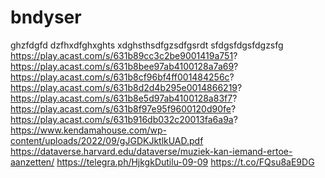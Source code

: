# bndyser
ghzfdgfd
dzfhxdfghxghts xdghsthsdfgzsdfgsrdt sfdgsfdgsfdgzsfg
https://play.acast.com/s/631b89cc3c2be9001419a751?
https://play.acast.com/s/631b8bee97ab4100128a7a69?
https://play.acast.com/s/631b8cf96bf4ff001484256c?
https://play.acast.com/s/631b8d2d4b295e0014866219?
https://play.acast.com/s/631b8e5d97ab4100128a83f7?
https://play.acast.com/s/631b8f97e95f9600120d90fe?
https://play.acast.com/s/631b916db032c20013fa6a9a?
https://www.kendamahouse.com/wp-content/uploads/2022/09/gJGDKJktlkUAD.pdf
https://dataverse.harvard.edu/dataverse/muziek-kan-iemand-ertoe-aanzetten/
https://telegra.ph/HjkgkDutilu-09-09
https://t.co/FQsu8aE9DG
